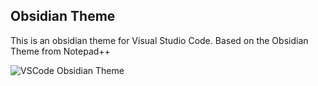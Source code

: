 ## Obsidian Theme

This is an obsidian theme for Visual Studio Code. Based on the Obsidian Theme from Notepad++

![VSCode Obsidian Theme](https://user-images.githubusercontent.com/12601671/154783906-6d32cf50-4b52-4c7e-a6aa-4ea49be7906c.png)
